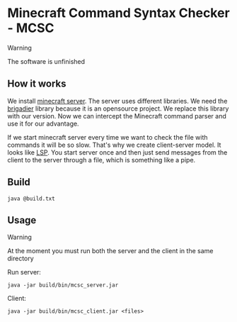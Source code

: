 # Minecraft Command Syntax Checker - MCSC

> [!WARNING]
> The software is unfinished

## How it works

We install [minecraft server](https://www.minecraft.net/en-us/download/server).
The server uses different libraries.
We need the [brigadier](https://github.com/Mojang/brigadier) library because
it is an opensource project. We replace this library with our version.
Now we can intercept the Minecraft command parser and use it for
our advantage. 

If we start minecraft server every time we want to check the file with
commands it will be so slow. That's why we create client-server model.
It looks like [LSP](https://en.wikipedia.org/wiki/Language_Server_Protocol).
You start server once and then just send messages from the client to the server
through a file, which is something like a pipe.

## Build

``` console
java @build.txt
```

## Usage

> [!WARNING]
> At the moment you must run both the server and the client in the same directory

Run server:
``` console
java -jar build/bin/mcsc_server.jar
```

Client:
``` console
java -jar build/bin/mcsc_client.jar <files>
```
